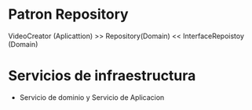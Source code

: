 # Patron Repository


VideoCreator (Aplicattion) >> Repository(Domain)  << InterfaceRepoistoy (Domain)

# Servicios de infraestructura
-  Servicio de dominio y Servicio de Aplicacion